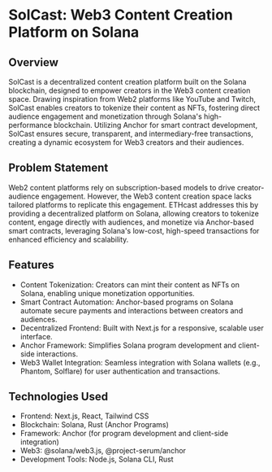 # SolCast: Web3 Content Creation Platform on Solana

## Overview

SolCast is a decentralized content creation platform built on the Solana blockchain, designed to empower creators in the Web3 content creation space. Drawing inspiration from Web2 platforms like YouTube and Twitch, SolCast enables creators to tokenize their content as NFTs, fostering direct audience engagement and monetization through Solana's high-performance blockchain. Utilizing Anchor for smart contract development, SolCast ensures secure, transparent, and intermediary-free transactions, creating a dynamic ecosystem for Web3 creators and their audiences.

## Problem Statement

Web2 content platforms rely on subscription-based models to drive creator-audience engagement. However, the Web3 content creation space lacks tailored platforms to replicate this engagement. ETHcast addresses this by providing a decentralized platform on Solana, allowing creators to tokenize content, engage directly with audiences, and monetize via Anchor-based smart contracts, leveraging Solana's low-cost, high-speed transactions for enhanced efficiency and scalability.

## Features

- Content Tokenization: Creators can mint their content as NFTs on Solana, enabling unique monetization opportunities.
- Smart Contract Automation: Anchor-based programs on Solana automate secure payments and interactions between creators and audiences.
- Decentralized Frontend: Built with Next.js for a responsive, scalable user interface.
- Anchor Framework: Simplifies Solana program development and client-side interactions.
- Web3 Wallet Integration: Seamless integration with Solana wallets (e.g., Phantom, Solflare) for user authentication and transactions.

## Technologies Used

- Frontend: Next.js, React, Tailwind CSS
- Blockchain: Solana, Rust (Anchor Programs)
- Framework: Anchor (for program development and client-side integration)
- Web3: @solana/web3.js, @project-serum/anchor
- Development Tools: Node.js, Solana CLI, Rust
